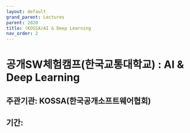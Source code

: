```yaml
---
layout: default
grand_parent: Lectures
parent: 2020
title: (KOSSA)AI & Deep Learning
nav_order: 2
---
```


# 공개SW체험캠프(한국교통대학교) : AI & Deep Learning
## 주관기관: KOSSA(한국공개소프트웨어협회)
## 기간: 


